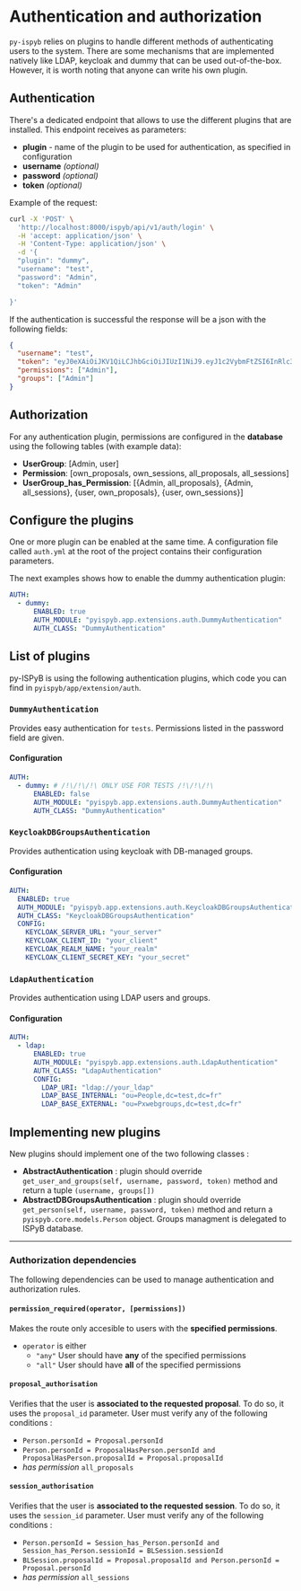 # Authentication and authorization

`py-ispyb` relies on plugins to handle different methods of authenticating users to the system. There are some mechanisms that are implemented natively like LDAP, keycloak and dummy that can be used out-of-the-box. However, it is worth noting that anyone can write his own plugin.

## Authentication

There's a dedicated endpoint that allows to use the different plugins that are installed. This endpoint receives as parameters:

- **plugin** - name of the plugin to be used for authentication, as specified in configuration
- **username** _(optional)_
- **password** _(optional)_
- **token** _(optional)_

Example of the request:

```bash
curl -X 'POST' \
  'http://localhost:8000/ispyb/api/v1/auth/login' \
  -H 'accept: application/json' \
  -H 'Content-Type: application/json' \
  -d '{
  "plugin": "dummy",
  "username": "test",
  "password": "Admin",
  "token": "Admin"

}'
```

If the authentication is successful the response will be a json with the following fields:

```json
{
  "username": "test",
  "token": "eyJ0eXAiOiJKV1QiLCJhbGciOiJIUzI1NiJ9.eyJ1c2VybmFtZSI6InRlc3QiLCJncm91cHMiOlsiQWRtaW4iXSwicGVybWlzc2lvbnMiOlsiQWRtaW4iXSwiaWF0IjoxNjUwOTgxNjA5LCJleHAiOjE2NTA5OTk2MDl9.3Iq2lGG5RR6Gebss5qEDdASrEMwCIne2jFhaVqp91m0",
  "permissions": ["Admin"],
  "groups": ["Admin"]
}
```

## Authorization

For any authentication plugin, permissions are configured in the **database** using the following tables (with example data):

- **UserGroup**: [Admin, user]
- **Permission**: [own_proposals, own_sessions, all_proposals, all_sessions]
- **UserGroup_has_Permission**: [{Admin, all_proposals}, {Admin, all_sessions}, {user, own_proposals}, {user, own_sessions}]

## Configure the plugins

One or more plugin can be enabled at the same time. A configuration file called `auth.yml` at the root of the project contains their configuration parameters.

The next examples shows how to enable the dummy authentication plugin:

```yml
AUTH:
  - dummy:
      ENABLED: true
      AUTH_MODULE: "pyispyb.app.extensions.auth.DummyAuthentication"
      AUTH_CLASS: "DummyAuthentication"
```

## List of plugins

py-ISPyB is using the following authentication plugins, which code you can find in `pyispyb/app/extension/auth`.

### `DummyAuthentication`

Provides easy authentication for `tests`. Permissions listed in the password field are given.

#### Configuration

```yml
AUTH:
  - dummy: # /!\/!\/!\ ONLY USE FOR TESTS /!\/!\/!\
      ENABLED: false
      AUTH_MODULE: "pyispyb.app.extensions.auth.DummyAuthentication"
      AUTH_CLASS: "DummyAuthentication"
```

### `KeycloakDBGroupsAuthentication`

Provides authentication using keycloak with DB-managed groups.

#### Configuration

```yml
AUTH:
  ENABLED: true
  AUTH_MODULE: "pyispyb.app.extensions.auth.KeycloakDBGroupsAuthentication"
  AUTH_CLASS: "KeycloakDBGroupsAuthentication"
  CONFIG:
    KEYCLOAK_SERVER_URL: "your_server"
    KEYCLOAK_CLIENT_ID: "your_client"
    KEYCLOAK_REALM_NAME: "your_realm"
    KEYCLOAK_CLIENT_SECRET_KEY: "your_secret"
```

### `LdapAuthentication`

Provides authentication using LDAP users and groups.

#### Configuration

```yml
AUTH:
  - ldap:
      ENABLED: true
      AUTH_MODULE: "pyispyb.app.extensions.auth.LdapAuthentication"
      AUTH_CLASS: "LdapAuthentication"
      CONFIG:
        LDAP_URI: "ldap://your_ldap"
        LDAP_BASE_INTERNAL: "ou=People,dc=test,dc=fr"
        LDAP_BASE_EXTERNAL: "ou=Pxwebgroups,dc=test,dc=fr"
```

## Implementing new plugins

New plugins should implement one of the two following classes :

- **AbstractAuthentication** : plugin should override `get_user_and_groups(self, username, password, token)` method and return a tuple `(username, groups[])`
- **AbstractDBGroupsAuthentication** : plugin should override `get_person(self, username, password, token)` method and return a `pyispyb.core.models.Person` object. Groups managment is delegated to ISPyB database.

---

### Authorization dependencies

The following dependencies can be used to manage authentication and authorization rules.

#### `permission_required(operator, [permissions])`

Makes the route only accesible to users with the **specified permissions**.

- `operator` is either
  - `"any"` User should have **any** of the specified permissions
  - `"all"` User should have **all** of the specified permissions

#### `proposal_authorisation`

Verifies that the user is **associated to the requested proposal**. To do so, it uses the `proposal_id` parameter.
User must verify any of the following conditions :

- `Person.personId = Proposal.personId`
- `Person.personId = ProposalHasPerson.personId and ProposalHasPerson.proposalId = Proposal.proposalId`
- _has permission_ `all_proposals`

#### `session_authorisation`

Verifies that the user is **associated to the requested session**. To do so, it uses the `session_id` parameter.
User must verify any of the following conditions :

- `Person.personId = Session_has_Person.personId and Session_has_Person.sessionId = BLSession.sessionId`
- `BLSession.proposalId = Proposal.proposalId and Person.personId = Proposal.personId`
- _has permission_ `all_sessions`
